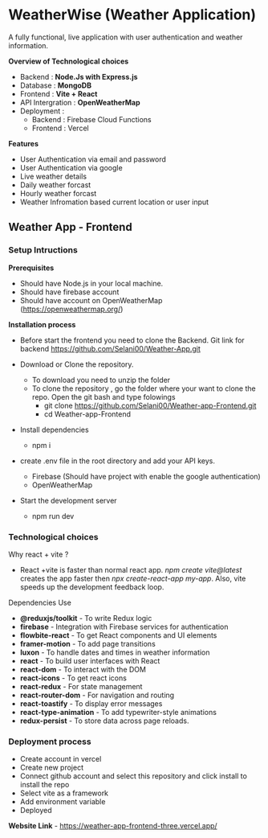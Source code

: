 # WeatherWise (Weather Application)

A fully functional, live application with user authentication and weather information. 

**Overview of Technological choices**
- Backend : **Node.Js with Express.js**
- Database : **MongoDB**
- Frontend : **Vite + React**
- API Intergration : **OpenWeatherMap**
- Deployment :
  - Backend : Firebase Cloud Functions
  - Frontend : Vercel
 
**Features**
- User Authentication via email and password
- User Authentication via google
- Live weather details
- Daily weather forcast 
- Hourly weather forcast
- Weather Infromation based current location or user input

## Weather App - Frontend

### Setup Intructions

**Prerequisites**

- Should have Node.js in your local machine.
- Should have firebase account
- Should have account on OpenWeatherMap (https://openweathermap.org/)

**Installation process**

- Before start the frontend you need to clone the Backend. Git link for backend 
https://github.com/Selani00/Weather-App.git 

- Download or Clone the repository. 
  - To download you need to unzip the folder
  - To clone the repository , go the folder where your want to clone the repo. Open the git bash and type folowings
    - git clone https://github.com/Selani00/Weather-app-Frontend.git
    - cd Weather-app-Frontend
- Install dependencies
   - npm i
- create .env file in the root directory and add your API keys.
   - Firebase (Should have project with enable the google authentication)
   - OpenWeatherMap 
- Start the development server
   - npm run dev


### Technological choices

Why react + vite ?
 - React +vite is faster than normal react app. *npm create vite@latest* creates the app faster then *npx create-react-app my-app*. Also, vite speeds up the development feedback loop. 

Dependencies Use
- **@reduxjs/toolkit** - To write Redux logic
- **firebase** - Integration with Firebase services for authentication
- **flowbite-react** - To get React components and UI elements
- **framer-motion** - To add page transitions
- **luxon** - To handle dates and times in weather information
- **react** - To build user interfaces with React
- **react-dom** - To interact with the DOM
- **react-icons** - To get react icons
- **react-redux** - For state management
- **react-router-dom** - For navigation and routing
- **react-toastify** - To display error messages
- **react-type-animation** - To add typewriter-style animations 
- **redux-persist** - To store data across page reloads.

### Deployment process

- Create account in vercel
- Create new project
- Connect github account and select this repository and click install to install the repo
- Select vite as a framework
- Add environment variable
- Deployed

**Website Link** - https://weather-app-frontend-three.vercel.app/



    
